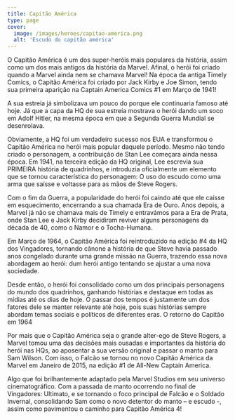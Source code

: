 ```yaml
---
title: Capitão América
type: page
cover:
  image: /images/heroes/capitao-america.png
  alt: 'Escudo do capitão américa'
---
```


O Capitão América é um dos super-heróis mais populares da história, assim como um dos mais antigos da história da Marvel. Afinal, o herói foi criado quando a Marvel ainda nem se chamava Marvel! Na época da antiga Timely Comics, o Capitão América foi criado por Jack Kirby e Joe Simon, tendo sua primeira aparição na Captain America Comics #1 em Março de 1941!

A sua estreia já simbolizava um pouco do porque ele continuaria famoso até hoje. Já que a capa da HQ de sua estreia mostrava o herói dando um soco em Adolf Hitler, na mesma época em que a Segunda Guerra Mundial se desenrolava.

Obviamente, a HQ foi um verdadeiro sucesso nos EUA e transformou o Capitão América no herói mais popular daquele período. Mesmo não tendo criado o personagem, a contribuição de Stan Lee começara ainda nessa época. Em 1941, na terceira edição da HQ original, Lee escrevia sua PRIMEIRA história de quadrinhos, e introduzia oficialmente um elemento que se tornou característica do personagem: O uso do escudo como uma arma que saísse e voltasse para as mãos de Steve Rogers.

Com o fim da Guerra, a popularidade do herói foi caindo até que ele caísse em esquecimento, encerrando a sua chamada Era de Ouro. Anos depois, a Marvel já não se chamava mais de Timely e entravámos para a Era de Prata, onde Stan Lee e Jack Kirby decidiram reviver alguns personagens da década de 40, como o Namor e o Tocha-Humana.

Em Março de 1964, o Capitão América foi reintroduzido na edição #4 da HQ dos Vingadores, tornando cânone a história de que Steve havia passado anos congelado durante uma grande missão na Guerra, trazendo essa nova abordagem ao herói: dum herói antigo tentando se ajustar a uma nova sociedade.

Desde então, o herói foi consolidado como um dos principais personagens do mundo dos quadrinhos, ganhando histórias e destaque em todas as mídias até os dias de hoje. O passar dos tempos é justamente um dos fatores dele se manter relevante até hoje, pois suas histórias sempre abordam temas sociais e políticos de diferentes eras.
O retorno do Capitão em 1964

Por mais que o Capitão América seja o grande alter-ego de Steve Rogers, a Marvel tomou uma das decisões mais ousadas e importantes da história do herói nas HQs, ao aposentar a sua versão original e passar o manto para Sam Wilson. Com isso, o Falcão se tornou no novo Capitão América da Marvel em Janeiro de 2015, na edição #1 de All-New Captain America.

Algo que foi brilhantemente adaptado pela Marvel Studios em seu universo cinematográfico. Com a passada de manto ocorrendo no final de Vingadores: Ultimato, e se tornando o foco principal de Falcão e o Soldado Invernal, consolidando Sam como o novo detentor do manto – e escudo -, assim como pavimentou o caminho para Capitão América 4!